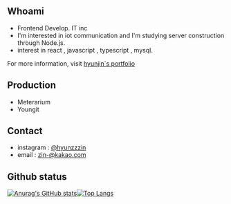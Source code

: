 ## Whoami 

 - Frontend Develop. IT inc
 - I'm interested in iot communication and I'm studying server construction through Node.js. 
 - interest in react , javascript , typescript , mysql.
 
For more information, visit [hyunjin`s portfolio](https://hyunzzin.netlify.app/)

## Production
 - Meterarium
 - Youngit

## Contact
  - instagram : [@hyunzzzin](https://www.instagram.com/hz1nnnn/)
  - email : zin-@kakao.com


## Github status

  [![Anurag's GitHub stats](https://github-readme-stats.vercel.app/api?username=hyunzzzin)](https://github.com/hyunzzzin/github-readme-stats)[![Top Langs](https://github-readme-stats.vercel.app/api/top-langs/?username=hyunzzzin&layout=compact)](https://github.com/hyunzzzin/github-readme-stats)
